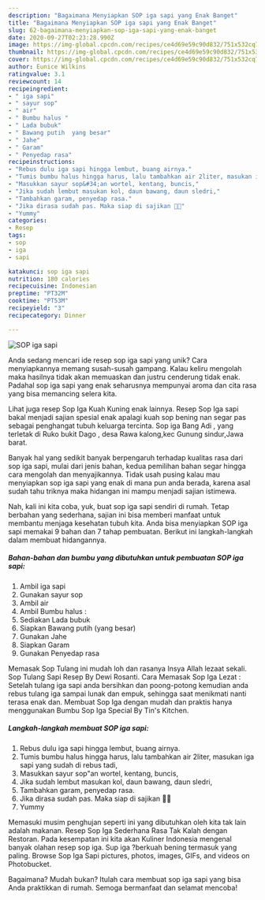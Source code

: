 ```yaml
---
description: "Bagaimana Menyiapkan SOP iga sapi yang Enak Banget"
title: "Bagaimana Menyiapkan SOP iga sapi yang Enak Banget"
slug: 62-bagaimana-menyiapkan-sop-iga-sapi-yang-enak-banget
date: 2020-09-27T02:23:28.990Z
image: https://img-global.cpcdn.com/recipes/ce4d69e59c90d832/751x532cq70/sop-iga-sapi-foto-resep-utama.jpg
thumbnail: https://img-global.cpcdn.com/recipes/ce4d69e59c90d832/751x532cq70/sop-iga-sapi-foto-resep-utama.jpg
cover: https://img-global.cpcdn.com/recipes/ce4d69e59c90d832/751x532cq70/sop-iga-sapi-foto-resep-utama.jpg
author: Eunice Wilkins
ratingvalue: 3.1
reviewcount: 14
recipeingredient:
- " iga sapi"
- " sayur sop"
- " air"
- " Bumbu halus "
- " Lada bubuk"
- " Bawang putih  yang besar"
- " Jahe"
- " Garam"
- " Penyedap rasa"
recipeinstructions:
- "Rebus dulu iga sapi hingga lembut, buang airnya."
- "Tumis bumbu halus hingga harus, lalu tambahkan air 2liter, masukan iga sapi yang sudah di rebus tadi,"
- "Masukkan sayur sop&#34;an wortel, kentang, buncis,"
- "Jika sudah lembut masukan kol, daun bawang, daun sledri,"
- "Tambahkan garam, penyedap rasa."
- "Jika dirasa sudah pas. Maka siap di sajikan 🤤🤤"
- "Yummy"
categories:
- Resep
tags:
- sop
- iga
- sapi

katakunci: sop iga sapi 
nutrition: 180 calories
recipecuisine: Indonesian
preptime: "PT32M"
cooktime: "PT53M"
recipeyield: "3"
recipecategory: Dinner

---
```



![SOP iga sapi](https://img-global.cpcdn.com/recipes/ce4d69e59c90d832/751x532cq70/sop-iga-sapi-foto-resep-utama.jpg)

Anda sedang mencari ide resep sop iga sapi yang unik? Cara menyiapkannya memang susah-susah gampang. Kalau keliru mengolah maka hasilnya tidak akan memuaskan dan justru cenderung tidak enak. Padahal sop iga sapi yang enak seharusnya mempunyai aroma dan cita rasa yang bisa memancing selera kita.

Lihat juga resep Sop Iga Kuah Kuning enak lainnya. Resep Sop Iga sapi bakal menjadi sajian spesial enak apalagi kuah sop bening nan segar pas sebagai penghangat tubuh keluarga tercinta. Sop iga Bang Adi , yang terletak di Ruko bukit Dago , desa Rawa kalong,kec Gunung sindur,Jawa barat.

Banyak hal yang sedikit banyak berpengaruh terhadap kualitas rasa dari sop iga sapi, mulai dari jenis bahan, kedua pemilihan bahan segar hingga cara mengolah dan menyajikannya. Tidak usah pusing kalau mau menyiapkan sop iga sapi yang enak di mana pun anda berada, karena asal sudah tahu triknya maka hidangan ini mampu menjadi sajian istimewa.


Nah, kali ini kita coba, yuk, buat sop iga sapi sendiri di rumah. Tetap berbahan yang sederhana, sajian ini bisa memberi manfaat untuk membantu menjaga kesehatan tubuh kita. Anda bisa menyiapkan SOP iga sapi memakai 9 bahan dan 7 tahap pembuatan. Berikut ini langkah-langkah dalam membuat hidangannya.

<!--inarticleads1-->

##### Bahan-bahan dan bumbu yang dibutuhkan untuk pembuatan SOP iga sapi:

1. Ambil  iga sapi
1. Gunakan  sayur sop
1. Ambil  air
1. Ambil  Bumbu halus :
1. Sediakan  Lada bubuk
1. Siapkan  Bawang putih  (yang besar)
1. Gunakan  Jahe
1. Siapkan  Garam
1. Gunakan  Penyedap rasa


Memasak Sop Tulang ini mudah loh dan rasanya Insya Allah lezaat sekali. Sop Tulang Sapi Resep By Dewi Rosanti. Cara Memasak Sop Iga Lezat : Setelah tulang iga sapi anda bersihkan dan poong-potong kemudian anda rebus tulang iga sampai lunak dan empuk, sehingga saat menikmati nanti terasa enak dan. Membuat Sop Iga dengan mudah dan praktis hanya menggunakan Bumbu Sop Iga Special By Tin&#39;s Kitchen. 

<!--inarticleads2-->

##### Langkah-langkah membuat SOP iga sapi:

1. Rebus dulu iga sapi hingga lembut, buang airnya.
1. Tumis bumbu halus hingga harus, lalu tambahkan air 2liter, masukan iga sapi yang sudah di rebus tadi,
1. Masukkan sayur sop&#34;an wortel, kentang, buncis,
1. Jika sudah lembut masukan kol, daun bawang, daun sledri,
1. Tambahkan garam, penyedap rasa.
1. Jika dirasa sudah pas. Maka siap di sajikan 🤤🤤
1. Yummy


Memasuki musim penghujan seperti ini yang dibutuhkan oleh kita tak lain adalah makanan. Resep Sop Iga Sederhana Rasa Tak Kalah dengan Restoran. Pada kesempatan ini kita akan Kuliner Indonesia mengenal banyak olahan resep sop iga. Sup iga ?berkuah bening termasuk yang paling. Browse Sop Iga Sapi pictures, photos, images, GIFs, and videos on Photobucket. 

Bagaimana? Mudah bukan? Itulah cara membuat sop iga sapi yang bisa Anda praktikkan di rumah. Semoga bermanfaat dan selamat mencoba!

